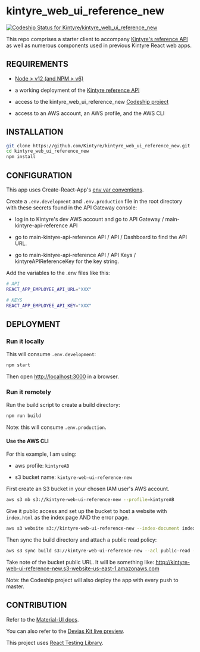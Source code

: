 # kintyre_web_ui_reference_new

[![Codeship Status for Kintyre/kintyre_web_ui_reference_new](https://app.codeship.com/projects/a16c3890-b25b-0138-71e6-3a0762daec5c/status?branch=master)](https://app.codeship.com/projects/404079)

This repo comprises a starter client to accompany [Kintyre's reference API](https://github.com/Kintyre/kintyre_api_reference) as well as numerous components used in previous Kintyre React web apps.

## REQUIREMENTS

- [Node > v12 (and NPM > v6)](https://nodejs.org/en/download/)

- a working deployment of the [Kintyre reference API](https://github.com/Kintyre/kintyre_api_reference)

- access to the kintyre_web_ui_reference_new [Codeship project](https://app.codeship.com/projects/a16c3890-b25b-0138-71e6-3a0762daec5c)

- access to an AWS account, an AWS profile, and the AWS CLI

## INSTALLATION

```bash
git clone https://github.com/Kintyre/kintyre_web_ui_reference_new.git
cd kintyre_web_ui_reference_new
npm install
```

## CONFIGURATION

This app uses Create-React-App's [env var conventions](https://create-react-app.dev/docs/adding-custom-environment-variables/).

Create a `.env.development` and `.env.production` file in the root directory with these secrets found in the API Gateway console:

- log in to Kintyre's dev AWS account and go to API Gateway / main-kintyre-api-reference API

- go to main-kintyre-api-reference API / API / Dashboard to find the API URL.

- go to main-kintyre-api-reference API / API Keys / kintyreAPIReferenceKey for the key string.

Add the variables to the .env files like this:

```bash
# API
REACT_APP_EMPLOYEE_API_URL="XXX"

# KEYS
REACT_APP_EMPLOYEE_API_KEY="XXX"
```

## DEPLOYMENT

### Run it locally

This will consume `.env.development`:

```bash
npm start
```

Then open <http://localhost:3000> in a browser.

### Run it remotely

Run the build script to create a build directory:

```bash
npm run build
```

Note: this will consume `.env.production`.

#### Use the AWS CLI

For this example, I am using:

- aws profile: `kintyreAB`

- s3 bucket name: `kintyre-web-ui-reference-new`

First create an S3 bucket in your chosen IAM user's AWS account.

```bash
aws s3 mb s3://kintyre-web-ui-reference-new --profile=kintyreAB
```

Give it public access and set up the bucket to host a website with `index.html` as the index page AND the error page.

```bash
aws s3 website s3://kintyre-web-ui-reference-new --index-document index.html --error-document index.html --profile=kintyreAB
```

Then sync the build directory and attach a public read policy:

```bash
aws s3 sync build s3://kintyre-web-ui-reference-new --acl public-read --profile=kintyreAB
```

Take note of the bucket public URL. It will be something like: <http://kintyre-web-ui-reference-new.s3-website-us-east-1.amazonaws.com>

Note: the Codeship project will also deploy the app with every push to master.

## CONTRIBUTION

Refer to the [Material-UI docs](https://material-ui.com/getting-started/installation/).

You can also refer to the [Devias Kit live preview](https://material-ui.com/store/previews/devias-kit/).

This project uses [React Testing Library](https://testing-library.com/docs/react-testing-library/intro).
